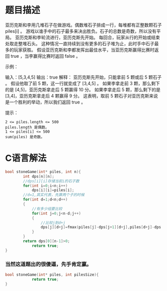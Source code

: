题目描述
============================
亚历克斯和李用几堆石子在做游戏。偶数堆石子排成一行，每堆都有正整数颗石子 piles[i] 。
游戏以谁手中的石子最多来决出胜负。石子的总数是奇数，所以没有平局。
亚历克斯和李轮流进行，亚历克斯先开始。 每回合，玩家从行的开始或结束处取走整堆石头。 这种情况一直持续到没有更多的石子堆为止，此时手中石子最多的玩家获胜。
假设亚历克斯和李都发挥出最佳水平，当亚历克斯赢得比赛时返回 true ，当李赢得比赛时返回 false 。

示例：

输入：[5,3,4,5]
输出：true
解释：
亚历克斯先开始，只能拿前 5 颗或后 5 颗石子 。
假设他取了前 5 颗，这一行就变成了 [3,4,5] 。
如果李拿走前 3 颗，那么剩下的是 [4,5]，亚历克斯拿走后 5 颗赢得 10 分。
如果李拿走后 5 颗，那么剩下的是 [3,4]，亚历克斯拿走后 4 颗赢得 9 分。
这表明，取前 5 颗石子对亚历克斯来说是一个胜利的举动，所以我们返回 true 。

提示：


	2 <= piles.length <= 500
	piles.length 是偶数。
	1 <= piles[i] <= 500
	sum(piles) 是奇数。

C语言解法
==========================
```c
bool stoneGame(int* piles, int n){
        int dps[n][n];
        //dps[i][i]存储当前i的石子数
        for(int i=0;i<n;i++)
            dps[i][i]=piles[i];
        //d=1,其实代表，先算两个子的时候
        for(int d=1;d<n;d++)
        {
            //有多少组要比较
            for(int j=0;j<n-d;j++)
            {
                //比较j到d+j
                dps[j][d+j]=fmax(piles[j]-dps[j+1][d+j],piles[d+j]-dps[j][d+j-1]);
            }
        }
        return dps[0][n-1]>0;
            return true;
}
```
### 当然这道题出的很傻逼，先手肯定赢。
```c
bool stoneGame(int* piles, int pilesSize){
            return true;
}
```
